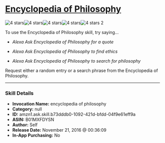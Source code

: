# [Encyclopedia of Philosophy](http://alexa.amazon.com/#skills/amzn1.ask.skill.b73dddb0-1092-421d-bfdd-04f9e61eff9a)
![4 stars](../../images/ic_star_black_18dp_1x.png)![4 stars](../../images/ic_star_black_18dp_1x.png)![4 stars](../../images/ic_star_black_18dp_1x.png)![4 stars](../../images/ic_star_black_18dp_1x.png)![4 stars](../../images/ic_star_border_black_18dp_1x.png) 2

To use the Encyclopedia of Philosophy skill, try saying...

* *Alexa Ask Encyclopedia of Philosophy for a quote*

* *Alexa Ask Encyclopedia of Philosophy to find ethics*

* *Alexa Ask Encyclopedia of Philosophy to search for philosophy*

Request either a random entry or a search phrase from the Encyclopedia of Philosophy.

***

### Skill Details

* **Invocation Name:** encyclopedia of philosophy
* **Category:** null
* **ID:** amzn1.ask.skill.b73dddb0-1092-421d-bfdd-04f9e61eff9a
* **ASIN:** B01MXFDYSN
* **Author:** Self
* **Release Date:** November 21, 2016 @ 00:36:09
* **In-App Purchasing:** No
